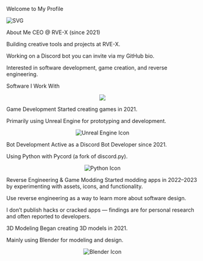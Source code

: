 Welcome to My Profile

![SVG](https://count.getloli.com/@34-4?name=34-4&theme=booru-lisu&padding=7&offset=0&align=center&scale=1&pixel)

About Me
CEO @ RVE-X (since 2021)

Building creative tools and projects at RVE-X.

Working on a Discord bot you can invite via my GitHub bio.

Interested in software development, game creation, and reverse engineering.

Software I Work With
<p align="center"> <img src="https://skillicons.dev/icons?i=blender,figma,vscode,unreal,py" /> </p>
Game Development
Started creating games in 2021.

Primarily using Unreal Engine for prototyping and development.

<p align="center"> <img src="https://skillicons.dev/icons?i=unreal" alt="Unreal Engine Icon" /> </p>
Bot Development
Active as a Discord Bot Developer since 2021.

Using Python with Pycord (a fork of discord.py).

<p align="center"> <img src="https://skillicons.dev/icons?i=python" alt="Python Icon" /> </p>
Reverse Engineering & Game Modding
Started modding apps in 2022–2023 by experimenting with assets, icons, and functionality.

Use reverse engineering as a way to learn more about software design.

I don’t publish hacks or cracked apps — findings are for personal research and often reported to developers.

3D Modeling
Began creating 3D models in 2021.

Mainly using Blender for modeling and design.

<p align="center"> <img src="https://skillicons.dev/icons?i=blender" alt="Blender Icon" /> </p>

